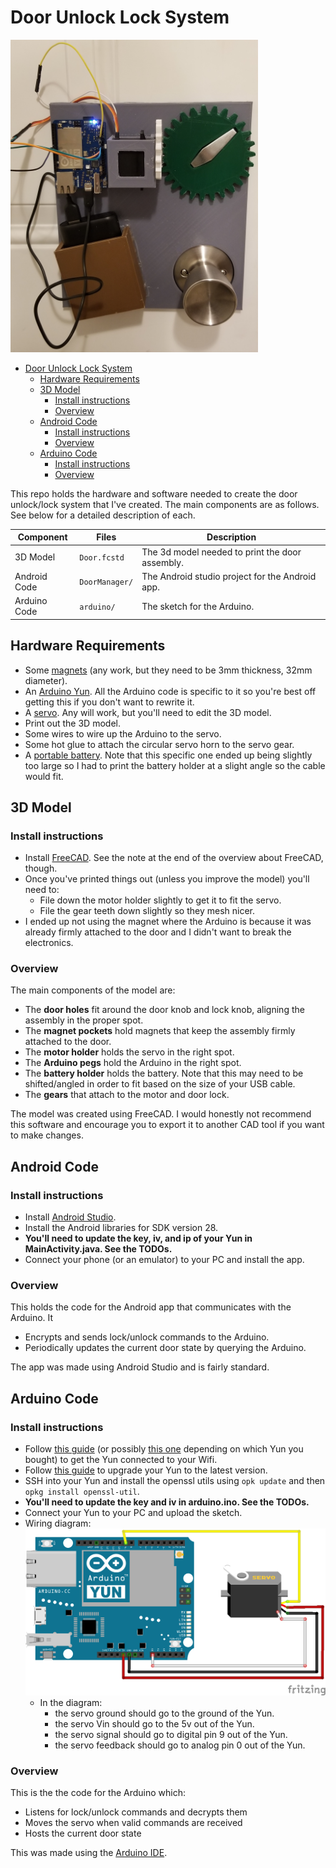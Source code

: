 # Door Unlock Lock System

<img src="https://github.com/danvolchek/door-unlocker/blob/master/images/system_image.jpg" alt="drawing" height="500">

- [Door Unlock Lock System](#door-unlock-lock-system)
  * [Hardware Requirements](#hardware-requirements)
  * [3D Model](#3d-model)
    + [Install instructions](#install-instructions)
    + [Overview](#overview)
  * [Android Code](#android-code)
    + [Install instructions](#install-instructions-1)
    + [Overview](#overview-1)
  * [Arduino Code](#arduino-code)
    + [Install instructions](#install-instructions-2)
    + [Overview](#overview-2)

This repo holds the hardware and software needed to create the door unlock/lock system that I've created. The main components are as follows. See below for a detailed description of each.

| Component    | Files           |  Description                                    |
|--------------|-----------------|-------------------------------------------------|
| 3D Model     | `Door.fcstd`    | The 3d model needed to print the door assembly. |
| Android Code |  `DoorManager/` | The Android studio project for the Android app. |
| Arduino Code | `arduino/`      | The sketch for the Arduino.                     |

## Hardware Requirements
 - Some [magnets](https://www.amazon.com/DIYMAG-Powerful-Neodymium-Permanent-Scientific/dp/B06XD2X45M) (any work, but they need to be 3mm thickness, 32mm diameter).
  - An [Arduino Yun](https://store.arduino.cc/usa/arduino-yun). All the Arduino code is specific to it so you're best off getting this if you don't want to rewrite it.
  - A [servo](https://www.adafruit.com/product/1404). Any will work, but you'll need to edit the 3D model.
  - Print out the 3D model.
  - Some wires to wire up the Arduino to the servo.
  - Some hot glue to attach the circular servo horn to the servo gear.
  - A [portable battery](https://www.amazon.com/Anker-PowerCore-Ultra-Compact-High-Speed-Technology/dp/B0194WDVHI). Note that this specific one ended up being slightly too large so I had to print the battery holder at a slight angle so the cable would fit.

## 3D Model
### Install instructions
  - Install [FreeCAD](https://www.freecadweb.org/). See the note at the end of the overview about FreeCAD, though.
  - Once you've printed things out (unless you improve the model) you'll need to:
    - File down the motor holder slightly to get it to fit the servo.
    - File the gear teeth down slightly so they mesh nicer.
  - I ended up not using the magnet where the Arduino is because it was already firmly attached to the door and I didn't want to break the electronics.
### Overview
The main components of the model are:
 - The **door holes** fit around the door knob and lock knob, aligning the assembly in the proper spot.
 - The **magnet pockets** hold magnets that keep the assembly firmly attached to the door.
 - The **motor holder** holds the servo in the right spot.
 - The **Arduino pegs** hold the Arduino in the right spot.
 - The **battery holder** holds the battery. Note that this may need to be shifted/angled in order to fit based on the size of your USB cable.
 - The **gears** that attach to the motor and door lock.
 
The model was created using FreeCAD. I would honestly not recommend this software and encourage you to export it to another CAD tool if you want to make changes.

## Android Code
### Install instructions
  - Install [Android Studio](https://developer.android.com/studio).
  - Install the Android libraries for SDK version 28.
  - **You'll need to update the key, iv, and ip of your Yun in MainActivity.java. See the TODOs.**
  - Connect your phone (or an emulator) to your PC and install the app.
### Overview
This holds the code for the Android app that communicates with the Arduino. It
  - Encrypts and sends lock/unlock commands to the Arduino.
  - Periodically updates the current door state by querying the Arduino.

The app was made using Android Studio and is fairly standard.

## Arduino Code
### Install instructions
  - Follow [this guide](https://www.arduino.cc/en/Guide/ArduinoYunLin#toc18) (or possibly [this one](https://www.arduino.cc/en/Guide/ArduinoYun#toc16) depending on which Yun you bought) to get the Yun connected to your Wifi.
  - Follow [this guide](https://www.arduino.cc/en/Tutorial/YunSysupgrade) to upgrade your Yun to the latest version.
  - SSH into your Yun and install the openssl utils using `opk update` and then `opkg install openssl-util`.
  - **You'll need to update the key and iv in arduino.ino. See the TODOs.**
  - Connect your Yun to your PC and upload the sketch.
  - Wiring diagram:
  ![wiring diagram](https://github.com/danvolchek/door-unlocker/blob/master/images/wiring_diagram.png)
    - In the diagram:
      - the servo ground should go to the ground of the Yun.
      - the servo Vin should go to the 5v out of the Yun.
      - the servo signal should go to digital pin 9 out of the Yun.
      - the servo feedback should go to analog pin 0 out of the Yun.
### Overview
This is the the code for the Arduino which:
  - Listens for lock/unlock commands and decrypts them
  - Moves the servo when valid commands are received
  - Hosts the current door state

This was made using the [Arduino IDE](https://www.arduino.cc/en/Main/Software).

